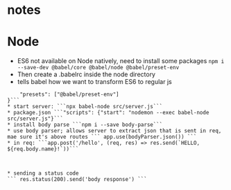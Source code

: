 # notes

# Node
*  ES6 not available on Node natively, need to install some packages
``` npm i --save-dev @babel/core @babel/node @babel/preset-env ```
* Then create a .babelrc inside the node directory
* tells babel how we want to transform ES6 to regular js
``` {
    "presets": ["@babel/preset-env"]
}```
* start server: ```npx babel-node src/server.js```
* package.json ```"scripts": {"start": "nodemon --exec babel-node src/server.js"}```
* install body parse ```npm i --save body-parse```
* use body parser; allows server to extract json that is sent in req, mae sure it's above routes ``` app.use(bodyParser.json()) ```
* in req: ```app.post('/hello', (req, res) => res.send(`HELLO, ${req.body.name}!`))```



* sending a status code
``` res.status(200).send('body response') ```